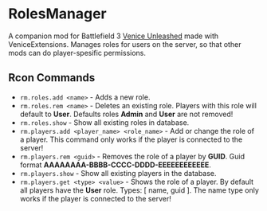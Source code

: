 # RolesManager
A companion mod for Battlefield 3 [Venice Unleashed](https://veniceunleashed.net/) made with VeniceExtensions.
Manages roles for users on the server, so that other mods can do player-spesific permissions.

## Rcon Commands

* `rm.roles.add <name>` - Adds a new role.
* `rm.roles.rem <name>` - Deletes an existing role. Players with this role will default to **User**. Defaults roles **Admin** and **User** are not removed! 
* `rm.roles.show` - Show all existing roles in database.
* `rm.players.add <player_name> <role_name>` - Add or change the role of a player. This command only works if the player is connected to the server!
* `rm.players.rem <guid>` - Removes the role of a player by **GUID**. Guid format **AAAAAAAA-BBBB-CCCC-DDDD-EEEEEEEEEEEE**.
* `rm.players.show` - Show all existing players in the database.
* `rm.players.get <type> <value>` - Shows the role of a player. By default all players have the **User** role. Types: [ name, guid ]. The name type only works if the player is connected to the server!
